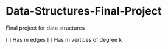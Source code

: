 # Data-Structures-Final-Project
Final project for data structures 

[ ] Has m edges
[ ] Has m vertices of degree k
